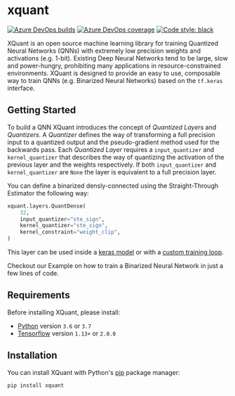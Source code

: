# xquant

[![Azure DevOps builds](https://img.shields.io/azure-devops/build/plumerai/xquant/4.svg?logo=azure-devops)](https://plumerai.visualstudio.com/xquant/_build/latest?definitionId=4&branchName=master) [![Azure DevOps coverage](https://img.shields.io/azure-devops/coverage/plumerai/xquant/4.svg?logo=azure-devops)](https://plumerai.visualstudio.com/xquant/_build/latest?definitionId=4&branchName=master) [![Code style: black](https://img.shields.io/badge/code%20style-black-000000.svg)](https://github.com/ambv/black)

XQuant is an open source machine learning library for training Quantized Neural Networks (QNNs) with extremely low precision weights and activations (e.g. 1-bit). Existing Deep Neural Networks tend to be large, slow and power-hungry, prohibiting many applications in resource-constrained environments. XQuant is designed to provide an easy to use, composable way to train QNNs (e.g. Binarized Neural Networks) based on the `tf.keras` interface.

## Getting Started

To build a QNN XQuant introduces the concept of _Quantized Layers_ and _Quantizers_. A _Quantizer_ defines the way of transforming a full precision input to a quantized output and the pseudo-gradient method used for the backwards pass. Each _Quantized Layer_ requires a `input_quantizer` and `kernel_quantizer` that describes the way of quantizing the activation of the previous layer and the weights respectively. If both `input_quantizer` and `kernel_quantizer` are `None` the layer is equivalent to a full precision layer.

You can define a binarized densly-connected using the Straight-Through Estimator the following way:

```python
xquant.layers.QuantDense(
    32,
    input_quantizer="ste_sign",
    kernel_quantizer="ste_sign",
    kernel_constraint="weight_clip",
)
```

This layer can be used inside a [keras model](https://www.tensorflow.org/alpha/guide/keras/overview#sequential_model) or with a [custom training loop](https://www.tensorflow.org/alpha/guide/keras/overview#model_subclassing).

Checkout our Example on how to train a Binarized Neural Network in just a few lines of code.

## Requirements

Before installing XQuant, please install:

- [Python](https://python.org) version `3.6` or `3.7`
- [Tensorflow](https://www.tensorflow.org/install) version `1.13+` or `2.0.0`

## Installation

You can install XQuant with Python's [pip](https://pip.pypa.io/en/stable/) package manager:

```shell
pip install xquant
```
